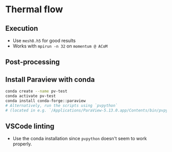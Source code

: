 # Thermal flow

## Execution

- Use `mesh8.h5` for good results
- Works with `mpirun -n 32` on `momentum @ ACoM`

## Post-processing

## Install Paraview with conda
```bash
conda create --name pv-test
conda activate pv-test
conda install conda-forge::paraview
# Alternatively, run the scripts using `pvpython`
# (located in e.g. `/Applications/ParaView-5.13.0.app/Contents/bin/pvpython` on macOS)
```

## VSCode linting
- Use the conda installation since `pvpython` doesn't seem to work properly.
